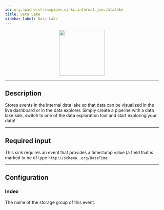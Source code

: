 ```yaml
---
id: org.apache.streampipes.sinks.internal.jvm.datalake
title: Data Lake
sidebar_label: Data Lake
---
```


<!--
  ~ Licensed to the Apache Software Foundation (ASF) under one or more
  ~ contributor license agreements.  See the NOTICE file distributed with
  ~ this work for additional information regarding copyright ownership.
  ~ The ASF licenses this file to You under the Apache License, Version 2.0
  ~ (the "License"); you may not use this file except in compliance with
  ~ the License.  You may obtain a copy of the License at
  ~
  ~    http://www.apache.org/licenses/LICENSE-2.0
  ~
  ~ Unless required by applicable law or agreed to in writing, software
  ~ distributed under the License is distributed on an "AS IS" BASIS,
  ~ WITHOUT WARRANTIES OR CONDITIONS OF ANY KIND, either express or implied.
  ~ See the License for the specific language governing permissions and
  ~ limitations under the License.
  ~
  -->



<p align="center"> 
    <img src="/img/pipeline-elements/org.apache.streampipes.sinks.internal.jvm.datalake/icon.png" width="150px;" class="pe-image-documentation"/>
</p>

***

## Description

Stores events in the internal data lake so that data can be visualized in the live dashboard or in the data explorer.
Simply create a pipeline with a data lake sink, switch to one of the data exploration tool and start exploring your data!

***

## Required input

This sink requires an event that provides a timestamp value (a field that is marked to be of type ``http://schema
.org/DateTime``.

***

## Configuration

### Index

The name of the storage group of this event. 

